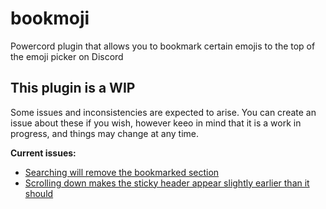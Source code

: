 # bookmoji
Powercord plugin that allows you to bookmark certain emojis to the top of the emoji picker on Discord

## This plugin is a WIP
Some issues and inconsistencies are expected to arise. You can create an issue about these if you wish, however keeo in mind that it is a work in progress, and things may change at any time.

**Current issues:**
* [Searching will remove the bookmarked section](https://massive-legend.nevulo.xyz/lAH1w9GW.gif)
* [Scrolling down makes the sticky header appear slightly earlier than it should](https://massive-legend.nevulo.xyz/edrFq2Qt.gif)
